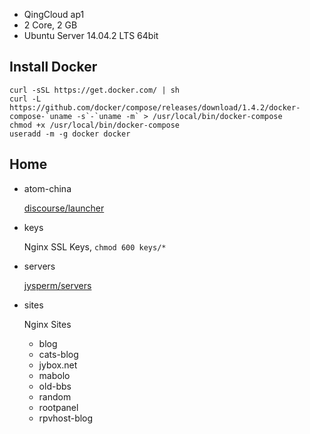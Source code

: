 * QingCloud ap1
* 2 Core, 2 GB
* Ubuntu Server 14.04.2 LTS 64bit

## Install Docker

    curl -sSL https://get.docker.com/ | sh
    curl -L https://github.com/docker/compose/releases/download/1.4.2/docker-compose-`uname -s`-`uname -m` > /usr/local/bin/docker-compose
    chmod +x /usr/local/bin/docker-compose
    useradd -m -g docker docker

## Home

* atom-china

    [discourse/launcher](https://github.com/discourse/discourse_docker)

* keys

    Nginx SSL Keys, `chmod 600 keys/*`

* servers

    [jysperm/servers](https://github.com/jysperm/servers)

* sites

    Nginx Sites

    * blog
    * cats-blog
    * jybox.net
    * mabolo
    * old-bbs
    * random
    * rootpanel
    * rpvhost-blog
